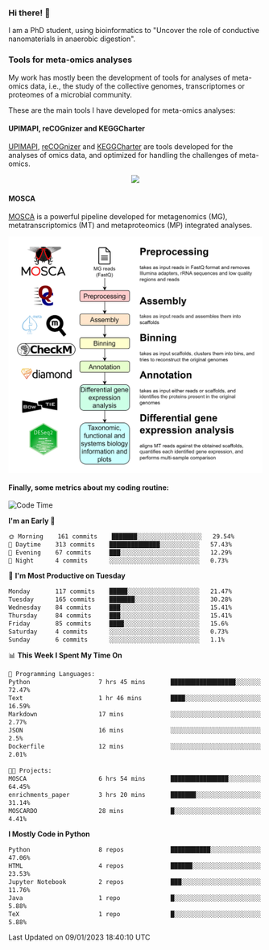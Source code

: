 ### Hi there! 👋

I am a PhD student, using bioinformatics to "Uncover the role of conductive nanomaterials in anaerobic digestion".

### Tools for meta-omics analyses

My work has mostly been the development of tools for analyses of meta-omics data, i.e., the study of the collective genomes, transcriptomes or proteomes of a microbial community.

These are the main tools I have developed for meta-omics analyses:

#### UPIMAPI, reCOGnizer and KEGGCharter

[UPIMAPI](https://github.com/iquasere/UPIMAPI), [reCOGnizer](https://github.com/iquasere/reCOGnizer) and [KEGGCharter](https://github.com/iquasere/KEGGCharter) are tools developed for the analyses of omics data, and optimized for handling the challenges of meta-omics.

<p align="center">
    <img src="assets/annotation_paper.png">
</p>

#### MOSCA

[MOSCA](https://github.com/iquasere/MOSCA) is a powerful pipeline developed for metagenomics (MG), metatranscriptomics (MT) and metaproteomics (MP) integrated analyses.

<p align="center">
    <img src="assets/mosca_workflow.png" align="center" width="700">
</p>


#### Finally, some metrics about my coding routine:

<!--START_SECTION:waka-->
![Code Time](http://img.shields.io/badge/Code%20Time-448%20hrs%202%20mins-blue)

**I'm an Early 🐤** 

```text
🌞 Morning    161 commits    ███████░░░░░░░░░░░░░░░░░░   29.54% 
🌆 Daytime    313 commits    ██████████████░░░░░░░░░░░   57.43% 
🌃 Evening    67 commits     ███░░░░░░░░░░░░░░░░░░░░░░   12.29% 
🌙 Night      4 commits      ░░░░░░░░░░░░░░░░░░░░░░░░░   0.73%

```
📅 **I'm Most Productive on Tuesday** 

```text
Monday       117 commits    █████░░░░░░░░░░░░░░░░░░░░   21.47% 
Tuesday      165 commits    ███████░░░░░░░░░░░░░░░░░░   30.28% 
Wednesday    84 commits     ███░░░░░░░░░░░░░░░░░░░░░░   15.41% 
Thursday     84 commits     ███░░░░░░░░░░░░░░░░░░░░░░   15.41% 
Friday       85 commits     ████░░░░░░░░░░░░░░░░░░░░░   15.6% 
Saturday     4 commits      ░░░░░░░░░░░░░░░░░░░░░░░░░   0.73% 
Sunday       6 commits      ░░░░░░░░░░░░░░░░░░░░░░░░░   1.1%

```


📊 **This Week I Spent My Time On** 

```text
💬 Programming Languages: 
Python                   7 hrs 45 mins       ██████████████████░░░░░░░   72.47% 
Text                     1 hr 46 mins        ████░░░░░░░░░░░░░░░░░░░░░   16.59% 
Markdown                 17 mins             ░░░░░░░░░░░░░░░░░░░░░░░░░   2.77% 
JSON                     16 mins             ░░░░░░░░░░░░░░░░░░░░░░░░░   2.5% 
Dockerfile               12 mins             ░░░░░░░░░░░░░░░░░░░░░░░░░   2.01%

🐱‍💻 Projects: 
MOSCA                    6 hrs 54 mins       ████████████████░░░░░░░░░   64.45% 
enrichments_paper        3 hrs 20 mins       ███████░░░░░░░░░░░░░░░░░░   31.14% 
MOSCARDO                 28 mins             █░░░░░░░░░░░░░░░░░░░░░░░░   4.41%

```

**I Mostly Code in Python** 

```text
Python                   8 repos             ███████████░░░░░░░░░░░░░░   47.06% 
HTML                     4 repos             ██████░░░░░░░░░░░░░░░░░░░   23.53% 
Jupyter Notebook         2 repos             ███░░░░░░░░░░░░░░░░░░░░░░   11.76% 
Java                     1 repo              █░░░░░░░░░░░░░░░░░░░░░░░░   5.88% 
TeX                      1 repo              █░░░░░░░░░░░░░░░░░░░░░░░░   5.88%

```



 Last Updated on 09/01/2023 18:40:10 UTC
<!--END_SECTION:waka-->
